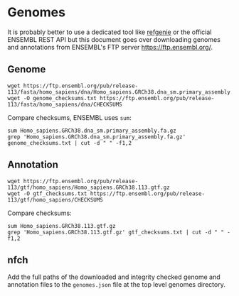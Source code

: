 # Genomes

It is probably better to use a dedicated tool like [refgenie](http://refgenie.databio.org/en/latest/) or the official
ENSEMBL REST API but this document goes over downloading genomes and annotations from ENSEMBL's FTP server
https://ftp.ensembl.org/.

## Genome

    wget https://ftp.ensembl.org/pub/release-113/fasta/homo_sapiens/dna/Homo_sapiens.GRCh38.dna_sm.primary_assembly.fa.gz
    wget -O genome_checksums.txt https://ftp.ensembl.org/pub/release-113/fasta/homo_sapiens/dna/CHECKSUMS

Compare checksums, ENSEMBL uses `sum`:

    sum Homo_sapiens.GRCh38.dna_sm.primary_assembly.fa.gz
    grep 'Homo_sapiens.GRCh38.dna_sm.primary_assembly.fa.gz' genome_checksums.txt | cut -d " " -f1,2

## Annotation

    wget https://ftp.ensembl.org/pub/release-113/gtf/homo_sapiens/Homo_sapiens.GRCh38.113.gtf.gz
    wget -O gtf_checksums.txt https://ftp.ensembl.org/pub/release-113/gtf/homo_sapiens/CHECKSUMS

Compare checksums:

    sum Homo_sapiens.GRCh38.113.gtf.gz
    grep 'Homo_sapiens.GRCh38.113.gtf.gz' gtf_checksums.txt | cut -d " " -f1,2

## nfch

Add the full paths of the downloaded and integrity checked genome and annotation files to the `genomes.json` file at
the top level genomes directory.
